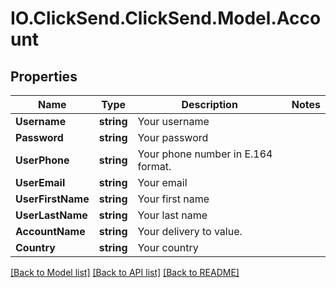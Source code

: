 # IO.ClickSend.ClickSend.Model.Account
## Properties

Name | Type | Description | Notes
------------ | ------------- | ------------- | -------------
**Username** | **string** | Your username | 
**Password** | **string** | Your password | 
**UserPhone** | **string** | Your phone number in E.164 format. | 
**UserEmail** | **string** | Your email | 
**UserFirstName** | **string** | Your first name | 
**UserLastName** | **string** | Your last name | 
**AccountName** | **string** | Your delivery to value. | 
**Country** | **string** | Your country | 

[[Back to Model list]](../README.md#documentation-for-models) [[Back to API list]](../README.md#documentation-for-api-endpoints) [[Back to README]](../README.md)

